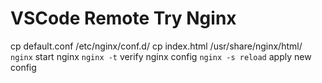 # VSCode Remote Try Nginx

cp default.conf /etc/nginx/conf.d/
cp index.html /usr/share/nginx/html/
`nginx` start nginx
`nginx -t` verify nginx config
`nginx -s reload` apply new config
